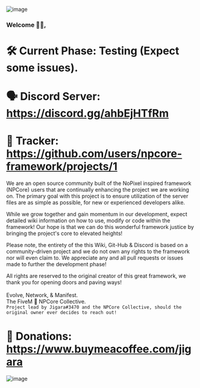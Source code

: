 ![image](https://cdn.discordapp.com/attachments/851633925624168479/856870904906252298/NPCore_V.1.0.png)
### Welcome 👋🏼,

# 🛠️ Current Phase: Testing (Expect some issues).
# 🗣️ Discord Server: https://discord.gg/ahbEjHTfRm
# 🧩 Tracker: https://github.com/users/npcore-framework/projects/1

We are an open source community built of the NoPixel inspired framework (NPCore) users that are continually enhancing the project we are working on.
The primary goal with this project is to ensure utilization of the server files are as simple as possible, for new or experienced developers alike.

While we grow together and gain momentum in our development, expect detailed wiki information on how to use, modify or code within the framework!
Our hope is that we can do this wonderful framework justice by bringing the project's core to elevated heights!

Please note, the entirety of the this Wiki, Git-Hub & Discord is based on a community-driven project and we do not own any rights to the framework nor will even claim to.
We appreciate any and all pull requests or issues made to further the development phase!

All rights are reserved to the original creator of this great framework, we thank you for opening doors and paving ways!
<br>
<br>
Evolve, Network, & Manifest.
<br>
The FiveM 🐌 NPCore Collective.
<br>
`Project lead by Jigara#3470 and the NPCore Collective, should the original owner ever decides to reach out!`
# 💙 Donations: https://www.buymeacoffee.com/jigara
![image](https://media.discordapp.net/attachments/850552783518171166/850620917616214027/NPCore_Header.png?width=1440&height=238)
